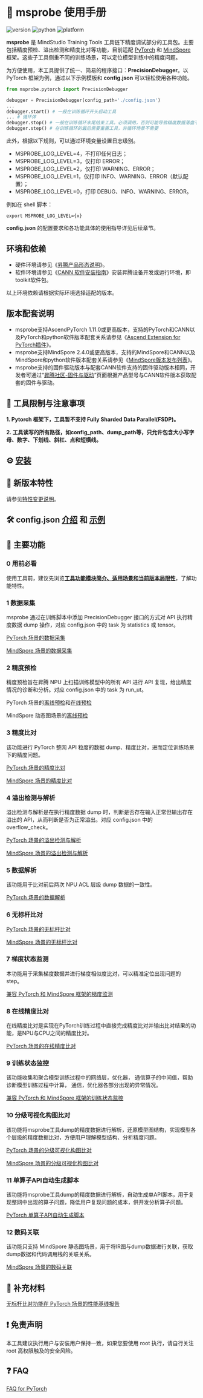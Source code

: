 # 📖 msprobe 使用手册

![version](https://img.shields.io/badge/version-1.0.4-blueviolet)
![python](https://img.shields.io/badge/python-3.8|3.9|3.10-blue)
![platform](https://img.shields.io/badge/platform-Linux-yellow)

**msprobe** 是 MindStudio Training Tools 工具链下精度调试部分的工具包。主要包括精度预检、溢出检测和精度比对等功能，目前适配 [PyTorch](https://pytorch.org/) 和 [MindSpore](https://www.mindspore.cn/) 框架。这些子工具侧重不同的训练场景，可以定位模型训练中的精度问题。

为方便使用，本工具提供了统一、简易的程序接口：**PrecisionDebugger**。以 PyTorch 框架为例，通过以下示例模板和 **config.json** 可以轻松使用各种功能。

```python
from msprobe.pytorch import PrecisionDebugger

debugger = PrecisionDebugger(config_path='./config.json')
...
debugger.start() # 一般在训练循环开头启动工具
... # 循环体
debugger.stop() # 一般在训练循环末尾结束工具。必须调用，否则可能导致精度数据落盘不全
debugger.step() # 在训练循环的最后需要重置工具，非循环场景不需要
```

此外，根据以下规则，可以通过环境变量设置日志级别。
- MSPROBE_LOG_LEVEL=4，不打印任何日志；
- MSPROBE_LOG_LEVEL=3，仅打印 ERROR；
- MSPROBE_LOG_LEVEL=2，仅打印 WARNING、ERROR；
- MSPROBE_LOG_LEVEL=1，仅打印 INFO、WARNING、ERROR（默认配置）；
- MSPROBE_LOG_LEVEL=0，打印 DEBUG、INFO、WARNING、ERROR。

例如在 shell 脚本：

```shell
export MSPROBE_LOG_LEVEL={x}
```
**config.json** 的配置要求和各功能具体的使用指导详见后续章节。

## 环境和依赖

- 硬件环境请参见《[昇腾产品形态说明](https://gitee.com/link?target=https%3A%2F%2Fwww.hiascend.com%2Fdocument%2Fdetail%2Fzh%2Fcanncommercial%2F80RC22%2Fquickstart%2Fquickstart%2Fquickstart_18_0002.html)》。
- 软件环境请参见《[CANN 软件安装指南](https://gitee.com/link?target=https%3A%2F%2Fwww.hiascend.com%2Fdocument%2Fdetail%2Fzh%2Fcanncommercial%2F80RC22%2Fsoftwareinst%2Finstg%2Finstg_0000.html%3FMode%3DPmIns%26OS%3DUbuntu%26Software%3DcannToolKit)》安装昇腾设备开发或运行环境，即toolkit软件包。

以上环境依赖请根据实际环境选择适配的版本。

## 版本配套说明

- msprobe支持AscendPyTorch 1.11.0或更高版本，支持的PyTorch和CANN以及PyTorch和python软件版本配套关系请参见《[Ascend Extension for PyTorch插件](https://gitee.com/ascend/pytorch)》。
- msprobe支持MindSpore 2.4.0或更高版本，支持的MindSpore和CANN以及MindSpore和python软件版本配套关系请参见《[MindSpore版本发布列表](https://www.mindspore.cn/versions)》。
- msprobe支持的固件驱动版本与配套CANN软件支持的固件驱动版本相同，开发者可通过“[昇腾社区-固件与驱动](https://gitee.com/link?target=https%3A%2F%2Fwww.hiascend.com%2Fhardware%2Ffirmware-drivers%2Fcommunity%3Fproduct%3D2%26model%3D28%26cann%3D8.0.RC3.alpha003%26driver%3D1.0.25.alpha)”页面根据产品型号与CANN软件版本获取配套的固件与驱动。


## 🚨 工具限制与注意事项

**1. Pytorch 框架下，工具暂不支持 Fully Sharded Data Parallel(FSDP)。**

**2. 工具读写的所有路径，如config_path、dump_path等，只允许包含大小写字母、数字、下划线、斜杠、点和短横线。**

## ⚙️ [安装](./docs/01.installation.md)

## 🌟 新版本特性

请参见[特性变更说明](./docs/01.installation.md#特性变更说明)。

## 🛠️ config.json [介绍](./docs/02.config_introduction.md) 和 [示例](./docs/03.config_examples.md)

## 🧰 主要功能

### 0 用前必看

使用工具前，建议先浏览[**工具功能模块简介、适用场景和当前版本局限性**](./docs/25.tool_function_introduction.md)，了解功能特性。

### 1 数据采集

msprobe 通过在训练脚本中添加 PrecisionDebugger 接口的方式对 API 执行精度数据 dump 操作，对应 config.json 中的 task 为 statistics 或 tensor。

[PyTorch 场景的数据采集](./docs/05.data_dump_PyTorch.md)

[MindSpore 场景的数据采集](./docs/06.data_dump_MindSpore.md)

### 2 精度预检

精度预检旨在昇腾 NPU 上扫描训练模型中的所有 API 进行 API 复现，给出精度情况的诊断和分析。对应 config.json 中的 task 为 run_ut。

PyTorch 场景的[离线预检](./docs/07.accuracy_checker_PyTorch.md)和[在线预检](./docs/08.accuracy_checker_online_PyTorch.md)

MindSpore 动态图场景的[离线预检](./docs/09.accuracy_checker_MindSpore.md)

### 3 精度比对

该功能进行 PyTorch 整网 API 粒度的数据 dump、精度比对，进而定位训练场景下的精度问题。

[PyTorch 场景的精度比对](./docs/10.accuracy_compare_PyTorch.md)

[MindSpore 场景的精度比对](./docs/11.accuracy_compare_MindSpore.md)

### 4 溢出检测与解析

溢出检测与解析是在执行精度数据 dump 时，判断是否存在输入正常但输出存在溢出的 API，从而判断是否为正常溢出。对应 config.json 中的 overflow_check。

[PyTorch 场景的溢出检测与解析](./docs/12.overflow_check_PyTorch.md)

[MindSpore 场景的溢出检测与解析](./docs/13.overflow_check_MindSpore.md)

### 5 数据解析

该功能用于比对前后两次 NPU ACL 层级 dump 数据的一致性。

[PyTorch 场景的数据解析](./docs/14.data_parse_PyTorch.md)

### 6 无标杆比对

[PyTorch 场景的无标杆比对](./docs/15.free_benchmarking_PyTorch.md)

[MindSpore 场景的无标杆比对](./docs/16.free_benchmarking_MindSpore.md)

### 7 梯度状态监测

本功能用于采集梯度数据并进行梯度相似度比对，可以精准定位出现问题的 step。

[兼容 PyTorch 和 MindSpore 框架的梯度监测](./docs/17.grad_probe.md)

### 8 在线精度比对

在线精度比对是实现在PyTorch训练过程中直接完成精度比对并输出比对结果的功能，是NPU与CPU之间的精度比对。

[PyTorch 场景的在线精度比对](./docs/18.online_dispatch.md)

### 9 训练状态监控

该功能收集和聚合模型训练过程中的网络层，优化器， 通信算子的中间值，帮助诊断模型训练过程中计算， 通信，优化器各部分出现的异常情况。

[兼容 PyTorch 和 MindSpore 框架的训练状态监控](./docs/19.monitor.md)

### 10 分级可视化构图比对

该功能将msprobe工具dump的精度数据进行解析，还原模型图结构，实现模型各个层级的精度数据比对，方便用户理解模型结构、分析精度问题。

[PyTorch 场景的分级可视化构图比对](./docs/21.visualization_PyTorch.md)

[MindSpore 场景的分级可视化构图比对](./docs/22.visualization_MindSpore.md)


### 11 单算子API自动生成脚本

该功能将msprobe工具dump的精度数据进行解析，自动生成单API脚本，用于复现整网中出现的算子问题，降低用户复现问题的成本，供开发分析算子问题。

[PyTorch 单算子API自动生成脚本](./docs/23.generate_operator_PyTorch.md)

### 12 数码关联

该功能只支持 MindSpore 静态图场景，用于将IR图与dump数据进行关联，获取dump数据和代码调用栈的关联关系。

[MindSpore 场景的数码关联](./docs/24.code_mapping_Mindspore.md)

## 📑 补充材料

[无标杆比对功能在 PyTorch 场景的性能基线报告](./docs/S02.report_free_benchmarking_validation_performance_baseline.md)

## ❗ 免责声明
本工具建议执行用户与安装用户保持一致，如果您要使用 root 执行，请自行关注 root 高权限触及的安全风险。

## ❓ FAQ

[FAQ for PyTorch](./docs/FAQ.md)
